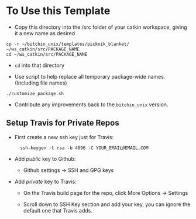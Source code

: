 # To Use this Template

- Copy this directory into the /src folder of your catkin workspace, giving it a new name as desired

```
cp -r ~/bitchin_unix/templates/picknik_blanket/ ~/ws_catkin/src/PACKAGE_NAME
cd ~/ws_catkin/src/PACKAGE_NAME
```

- `cd` into that directory

- Use script to help replace all temporary package-wide names. (Including file names)

```
./customize_package.sh
```

- Contribute any improvements back to the ``bitchin_unix`` version.

## Setup Travis for Private Repos

- First create a new ssh key just for Travis:

        ssh-keygen -t rsa -b 4096 -C YOUR_EMAIL@EMAIL.COM

- Add *public* key to Github:

   - Github settings -> SSH and GPG keys

- Add *private* key to Travis:

   - On the Travis build page for the repo, click More Options -> Settings

   - Scroll down to SSH Key section and add your key, you can ignore the default one that Travis adds.
